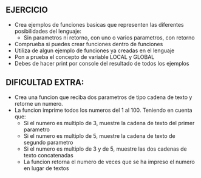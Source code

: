 ## EJERCICIO
- Crea ejemplos de funciones basicas que representen las diferentes posibilidades del lenguaje:
  - Sin parametros ni retorno, con uno o varios parametros, con retorno
- Comprueba si puedes crear funciones dentro de funciones
- Utiliza de algun ejemplo de funciones ya creadas en el lenguaje
- Pon a prueba el concepto de variable LOCAL y GLOBAL
- Debes de hacer print por console del resultado de todos los ejemplos

## DIFICULTAD EXTRA:
- Crea una funcion que reciba dos parametros de tipo cadena de texto y retorne un numero.
- La funcion imprime todos los numeros del 1 al 100. Teniendo en cuenta que:
  - Si el numero es multiplo de 3, muestre la cadena de texto del primer parametro
  - Si el numero es multiplo de 5, muestre la cadena de texto de segundo parametro
  - Si el numero es multiplo de 3 y de 5, muestre las dos cadenas de texto concatenadas
  - La funcion retorna el numero de veces que se ha impreso el numero en lugar de textos